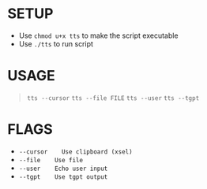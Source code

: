 # SETUP
* Use `chmod u+x tts` to make the script executable
* Use `./tts` to run script

# USAGE
>  `tts --cursor`
>  `tts --file FILE`
>  `tts --user`
>  `tts --tgpt`
# FLAGS
-  `--cursor 	Use clipboard (xsel)`
-  `--file 	  Use file`
-  `--user 	  Echo user input`
-  `--tgpt 	  Use tgpt output`
